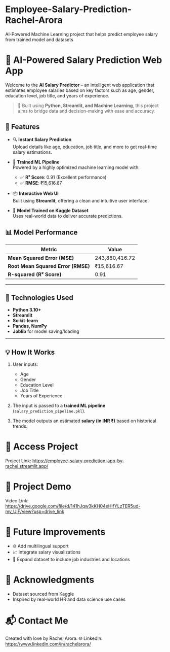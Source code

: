 # Employee-Salary-Prediction-Rachel-Arora
AI-Powered Machine Learning project that helps predict employee salary from trained model and datasets
# 💼 AI-Powered Salary Prediction Web App
Welcome to the **AI Salary Predictor** – an intelligent web application that estimates employee salaries based on key factors such as age, gender, education level, job title, and years of experience.

> 🎯 Built using **Python, Streamlit, and Machine Learning**, this project aims to bridge data and decision-making with ease and accuracy.

## 🚀 Features

- 🔍 **Instant Salary Prediction**  
  Upload details like age, education, job title, and more to get real-time salary estimations.

- 🤖 **Trained ML Pipeline**  
  Powered by a highly optimized machine learning model with:
  - ✅ **R² Score**: 0.91 (Excellent performance)
  - ✅ **RMSE**: ₹15,616.67

- 📦 **Interactive Web UI**  
  Built using **Streamlit**, offering a clean and intuitive user interface.

- 💾 **Model Trained on Kaggle Dataset**  
  Uses real-world data to deliver accurate predictions.


## 📊 Model Performance

|               Metric               |     Value      |
|------------------------------------|----------------|
| **Mean Squared Error (MSE)**       | 243,880,416.72 |
| **Root Mean Squared Error (RMSE)** | ₹15,616.67     |
| **R-squared (R² Score)**           | 0.91           |

---

## 🧠 Technologies Used

- **Python 3.10+**
- **Streamlit**
- **Scikit-learn**
- **Pandas, NumPy**
- **Joblib** for model saving/loading

---

## 💡 How It Works

1. User inputs:
   - Age
   - Gender
   - Education Level
   - Job Title
   - Years of Experience

2. The input is passed to a **trained ML pipeline** (`salary_prediction_pipeline.pkl`).

3. The model outputs an estimated **salary (in INR ₹)** based on historical trends.
   
# 📁 Access Project 
Project Link: https://employee-salary-prediction-app-by-rachel.streamlit.app/

# 🎥 Project Demo
Video Link: https://drive.google.com/file/d/141hJqw3kKH04eHlfYLzTER5ud-mv_UIF/view?usp=drive_link

# 📌 Future Improvements
- 🌐 Add multilingual support
- 📈 Integrate salary visualizations
- 💼 Expand dataset to include job industries and locations

# 🙌 Acknowledgments
- Dataset sourced from Kaggle
- Inspired by real-world HR and data science use cases

# 📬 Contact Me
Created with love by Rachel Arora. 🌐 LinkedIn: https://www.linkedin.com/in/rachelarora/
